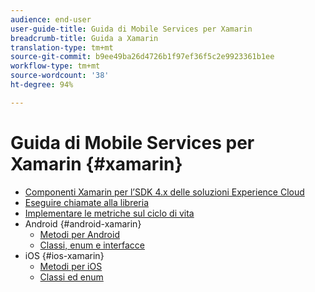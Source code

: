 ```yaml
---
audience: end-user
user-guide-title: Guida di Mobile Services per Xamarin
breadcrumb-title: Guida a Xamarin
translation-type: tm+mt
source-git-commit: b9ee49ba26d4726b1f97ef36f5c2e9923361b1ee
workflow-type: tm+mt
source-wordcount: '38'
ht-degree: 94%

---
```



# Guida di Mobile Services per Xamarin {#xamarin}

+ [Componenti Xamarin per l’SDK 4.x delle soluzioni Experience Cloud](get-started.md)
+ [Eseguire chiamate alla libreria](library-calls.md)
+ [Implementare le metriche sul ciclo di vita](lifecycle.md)
+ Android {#android-xamarin}
   + [Metodi per Android](c-android/methods-android.md)
   + [Classi, enum e interfacce](c-android/c-classes-enums-interfaces.md)
+ iOS {#ios-xamarin}
   + [Metodi per iOS](c-ios/methods-ios.md)
   + [Classi ed enum](c-ios/c-classes-enums-constants.md)
